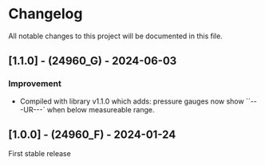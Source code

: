 # Changelog

All notable changes to this project will be documented in this file.

## [1.1.0] - (24960_G) - 2024-06-03
### Improvement
- Compiled with library v1.1.0 which adds: pressure gauges now show ``---UR---` when below measureable range.
## [1.0.0] - (24960_F) - 2024-01-24
First stable release
